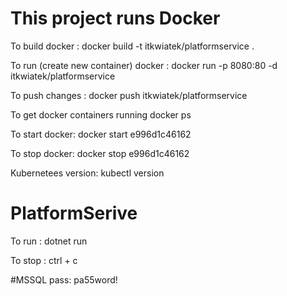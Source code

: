 # This project runs Docker

To build docker :
docker build -t itkwiatek/platformservice .

To run (create new container) docker :
docker run -p 8080:80 -d itkwiatek/platformservice

To push changes : 
docker push itkwiatek/platformservice

To get docker containers running
docker ps

To start docker:
docker start e996d1c46162

To stop docker:
docker stop e996d1c46162

Kubernetees version:
kubectl version

# PlatformSerive 

To run : 
dotnet run

To stop : 
ctrl + c

#MSSQL pass:
pa55word!

